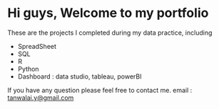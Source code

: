 # Hi guys, Welcome to my portfolio 

These are the projects I completed during my data practice, including
- SpreadSheet
- SQL
- R
- Python
- Dashboard : data studio, tableau, powerBI

If you have any question please feel free to contact me.
email : tanwalai.y@gmail.com
